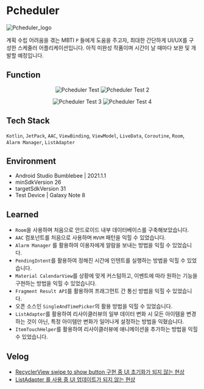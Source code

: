# Pcheduler

![Pcheduler_logo](https://user-images.githubusercontent.com/85336456/139528980-8b65bcac-c843-4be2-9aae-38ef973bf781.png)

계획 수립 어려움을 겪는 MBTI `P` 들에게 도움을 주고자, 최대한 간단하게 UI/UX를 구성한 스케줄러 어플리케이션입니다.
아직 미완성 작품이며 시간이 날 때마다 보완 및 개발할 예정입니다.

## Function

<div align="center"> 

![Pcheduler Test](https://user-images.githubusercontent.com/85336456/158527533-b27a6873-eb47-4f01-8747-d14266c81798.gif)
![Pcheduler Test 2](https://user-images.githubusercontent.com/85336456/158527536-7899adec-b38d-405f-91e7-7fd147aa12b8.gif)
  
![Pcheduler Test 3](https://user-images.githubusercontent.com/85336456/158527540-040aa837-e284-42a3-a843-da982a9fce9a.gif)  ![Pcheduler Test 4](https://user-images.githubusercontent.com/85336456/158527949-9ca00264-ca21-45fc-8c97-109264d901ab.gif)

</div>

## Tech Stack
`Kotlin`,  `JetPack`, `AAC`, `ViewBinding`, `ViewModel`, `LiveData`, `Coroutine`, `Room`, `Alarm Manager`, `ListAdapter`

## Environment

- Android Studio Bumblebee | 2021.1.1
- minSdkVersion 26
- targetSdkVersion 31
- Test Device | Galaxy Note 8

## Learned
- `Room`을 사용하며 처음으로 안드로이드 내부 데이터베이스를 구축해보았습니다.
- `AAC` 컴포넌트를 처음으로 사용하며 `MVVM` 패턴을 익힐 수 있었습니다.
- `Alarm Manager` 를 활용하여 이용자에게 알람을 보내는 방법을 익힐 수 있었습니다.
- `PendingIntent`를 활용하여 정해진 시간에 인텐트를 실행하는 방법을 익힐 수 있었습니다.
- `Material CalendarView`를 상황에 맞게 커스텀하고, 이벤트에 따라 원하는 기능을 구현하는 방법을 익힐 수 있었습니다.
- `Fragment Result API`를 활용하여 프래그먼트 간 통신 방법을 익힐 수 있었습니다.
- 오픈 소스인 `SingleAndTimePicker`의 활용 방법을 익힐 수 있었습니다.
- `ListAdapter`를 활용하여 리사이클러뷰의 일부 데이터 변화 시 모든 아이템을 변경하는 것이 아닌, 특정 아이템만 변화가 일어나게 설정하는 방법을 익혔습니다.
- `ItemTouchHelper`를 활용하여 리사이클러뷰에 애니메이션을 추가하는 방법을 익힐 수 있었습니다.

## Velog
- [RecyclerView swipe to show button 구현 중 UI 초기화가 되지 않는 현상](https://velog.io/@hoyaho/RecyclerView-swipe-to-show-button-%EA%B5%AC%ED%98%84-%EC%A4%91-UI%EA%B0%80-%EC%B4%88%EA%B8%B0%ED%99%94-%EB%90%98%EC%A7%80-%EC%95%8A%EB%8A%94-%ED%98%84%EC%83%81)
- [ListAdapter 를 사용 중 UI 업데이트가 되지 않는 현상](https://velog.io/@hoyaho/%EC%82%BD%EC%A7%88-%EB%85%B8%ED%8A%B8-DiffUtill-Error)
